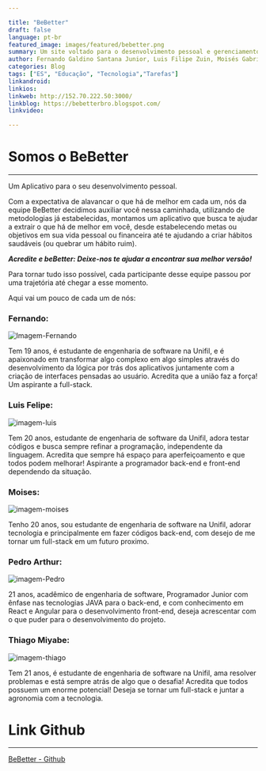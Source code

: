 ```yaml
---

title: "BeBetter"
draft: false
language: pt-br
featured_image: images/featured/bebetter.png
summary: Um site voltado para o desenvolvimento pessoal e gerenciamento de tarefas, hábitos e rotinas
author: Fernando Galdino Santana Junior, Luis Filipe Zuin, Moisés Gabriel de Caris, Pedro Arthur Marques de Castro, Thiago Miyabe
categories: Blog
tags: ["ES", "Educação", "Tecnologia","Tarefas"] 
linkandroid: 
linkios: 
linkweb: http://152.70.222.50:3000/
linkblog: https://bebetterbro.blogspot.com/
linkvideo: 

---
```


# Somos o BeBetter
---

Um Aplicativo para o seu desenvolvimento pessoal.

Com a expectativa de alavancar o que há de melhor em cada um, nós da equipe BeBetter decidimos auxiliar você nessa caminhada, utilizando de metodologias já estabelecidas, montamos um aplicativo que busca te ajudar a extrair o que há de melhor em você, desde estabelecendo metas ou objetivos em sua vida pessoal ou financeira até te ajudando a criar hábitos saudáveis (ou quebrar um hábito ruim).

_**Acredite e beBetter: Deixe-nos te ajudar a encontrar sua melhor versão!**_

Para tornar tudo isso possível, cada participante desse equipe passou por uma trajetória até chegar a esse momento.

Aqui vai um pouco de cada um de nós:

### Fernando:

![Imagem-Fernando](https://blogger.googleusercontent.com/img/b/R29vZ2xl/AVvXsEiSmhkj70RKUx-KMetzq843oLJ-aPmQguVhL8nngUvQiFq1YYP0_87vqKKiFw9_yTRCTvcSoUW276Cr1t_dwyLr9zJL5EruiPVyLNW8zYJ4jl6Bj4QHKdDpDFzqKkkNMyA8jSjyGMfcnpoJg4sE_Rc36EFsXFC2yIRNU7h6LR7CfgXGaRe0iy9-VaqYV7Af/w115-h115/WhatsApp%20Image%202023-09-19%20at%2019.34.49.jpeg)

Tem 19 anos, é estudante de engenharia de software na Unifil, e é apaixonado em transformar algo complexo em algo simples através do desenvolvimento da lógica por trás dos aplicativos juntamente com a  criação de interfaces pensadas ao usuário. Acredita que a união faz a força! Um aspirante a full-stack.

### Luis Felipe:

![imagem-luis](https://blogger.googleusercontent.com/img/b/R29vZ2xl/AVvXsEgllzgM-E-dU8-TOTZjP_LmaY_OGOMr01fPoxHwexrKmQTWiAOlnPtohXxVtBUGAfHexEnqoe8xXKBXSQxr6vuoFdSCleFzZMTvhd3nmuU0di5gZDcW8tkyjma_rqPQKOwfP6PiBNbCK83M1AUV4HMtJj3RLS_znsujGpQ3gEDVz4vEx-VXg5kANlQDfwQ/w95-h133/WhatsApp%20Image%202023-09-09%20at%2016.51.54.jpeg)

Tem 20 anos, estudante de engenharia de software da Unifil, adora testar códigos e busca sempre refinar a programação, independente da linguagem. Acredita que sempre há espaço para aperfeiçoamento e que todos podem melhorar! Aspirante a programador back-end e front-end dependendo da situação.
### Moises:

![imagem-moises](https://blogger.googleusercontent.com/img/b/R29vZ2xl/AVvXsEjFPwgRm1GdDhX_FXttMQ8IexGqeVOoThLYaZGQHVgvIbXiW1fU7RXC4TheLBvAdn1pYNMKk47sTkVMKurqKjL2etUaj25Teg52b4ZHmTvn7X0kl3mdtB19_wPZFIn-cyThwFFrg5c692dnNGVw4OQG9ApOfDVDPhoGNhipYyZD5wsUNj9dDY0tRmDxY-xM/w75-h103/WhatsApp%20Image%202023-09-19%20at%2019.22.08.jpeg)

Tenho 20 anos, sou estudante de engenharia de software na Unifil, adorar tecnologia e principalmente em fazer códigos back-end, com desejo de me tornar um full-stack em um futuro proximo.
### Pedro Arthur:

![imagem-Pedro](https://blogger.googleusercontent.com/img/b/R29vZ2xl/AVvXsEh8nglzJwYMQyNhoPBRUdYFLu-vAlL9BnyobUacqQXBkUCBlONxivYJo84d6nYLb6TMhqapM8nSmKob5imDu1k3P5OJHlz1stRCdktEkWxSbM8vTg6MARwSBeYJLO3FdSF8H1k0pAjZ7N0tbV7o-bv3TiZ_psBK3OIL0hFJ4XDE9VFFInsiDI1p3N_UAro/w81-h106/Imagem%20do%20WhatsApp%20de%202023-09-18%20%C3%A0(s)%2021.01.25.jpg)

21 anos, acadêmico de engenharia de software, Programador Junior com ênfase nas tecnologias JAVA para o back-end, e com conhecimento em React e Angular para o desenvolvimento front-end, deseja acrescentar com o que puder para o desenvolvimento do projeto.
### Thiago Miyabe:

![imagem-thiago](https://blogger.googleusercontent.com/img/b/R29vZ2xl/AVvXsEjeA197HpjT_qqKxoX9wB_MemZSuf1DtJM9StWaLph7toO-WFhr-jvpdq3oqKU80Rc4sbN0hHF6HHXLM0uNzdeGzuCdBa8RW2ljmUVFUAZc517_EXev6KNKBBMLloSVGpDKqRDDe7sO4dMw9zrg91_i93abpe1ee32PaJbHJ_HhKyRgdLl5d7M3qlCp_qSc/w112-h149/WhatsApp%20Image%202023-09-19%20at%2010.42.38.jpeg)

Tem 21 anos, é estudante de engenharia de software na Unifil, ama resolver problemas e está sempre atrás de algo que o desafia! Acredita que todos possuem um enorme potencial! Deseja se tornar um full-stack e juntar a agronomia com a tecnologia.

# Link Github
---
[BeBetter - Github](https://github.com/PedroArthurSFTW/BeBetter)